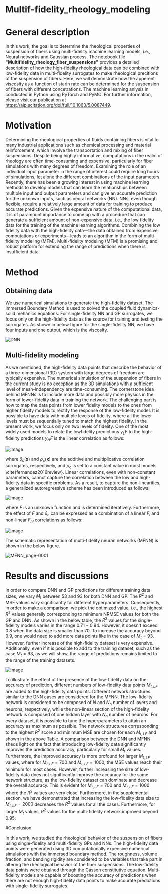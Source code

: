 # Multif-fidelity_rheology_modeling
# General description
In this work, the goal is to determine the rheological properties of suspension of fibers using multi-fidelity machine learning models, i.e., Neural networks and Gaussian process. The notebook file **"Multifidelity_rheology_fiber_suspensions"** provides a detailed description of how the high-fidelity rheological data can be combined with low-fidelity data in multi-fidelity surrogates to make rheological precitions of the suspension of fibers. 
Here, we will demonstrate how the apperent viscosity as a function of starin rate can be determined for the suspension of fibers with different concetrations. The machine learning anlysis in conducted in Python using PyTorch and PyMC. For further information, please visit our publication at https://aip.scitation.org/doi/full/10.1063/5.0087449.

# Motivation

Determining the rheological properties of fluids containing fibers is vital to many industrial applications such as chemical processing and material reinforcement, which involve the transportation and mixing of fiber suspensions. Despite being highly informative, computations in the realm of rheology are often time-consuming and expensive, particularly for fiber simulations with many degrees of freedom. Examining the role of an individual input parameter in the range of interest could require long hours of simulations, let alone the different combinations of the input parameters. Recently, there has been a growing interest in using machine learning methods to develop models that can learn the relationships between multiple input and output parameters and can give an accurate prediction for the unknown inputs, such as neural networks (NN). NNs, even though flexible, require a relatively large amount of data for training to produce accurate predictions. Given the expensive nature of the computational data, it is of paramount importance to come up with a procedure that can generate a sufficient amount of non-expensive data, i.e., the low fidelity data for the training of the machine learning algorithms. Combining the low fidelity data with the high-fidelity data—the data obtained from expensive computations or experiments—leads to an algorithm in the form of multi-fidelity modeling (MFM). Multi-fidelity modeling (MFM) is a promising and robust platform for extending the range of predictions when there is insufficient data

# Method
## Obtaining data
We use numerical simulations to generate the high-fidelity dataset. The Immersed Boundary Method is used to solved the coupled fluid dynamics-solid mehanics equations. For single-fidelity NN and GP surrogates, we focus only on the high-fidelity data as the source for training and testing the surrogates. As shown in below figure for the single-fidelity NN, we have four inputs and one output, which is the viscosity.

![DNN](https://user-images.githubusercontent.com/60017299/198901572-f232c2e1-1d34-4b64-b1f3-e0ce09619e7b.jpg)

## Multi-fidelity modeling
As we mentioned, the high-fidelity data points that describe the behavior of a
three-dimensional (3D) system with large degrees of freedom are typically expensive. The numerical simulation of the suspension of fibers
in the current study is no exception as the 3D simulations with a sufficient level of mesh-independency are time-consuming. The cornerstone idea behind MFNNs is to include more data and possibly more
physics in the form of lower-fidelity data in training the network. The
challenging part is how to map the data points from lower fidelity
models to the ones from higher fidelity models to rectify the response
of the low-fidelity model. It is possible to have data with multiple levels
of fidelity, where all the lower levels must be sequentially tuned to
match the highest fidelity. In the present work, we focus only on two
levels of fidelity. One of the most widely used models to relate the lowfidelity predictions $y_LF$ to the high-fidelity predictions $y_HF$ is the linear
correlation as follows:

![image](https://user-images.githubusercontent.com/60017299/198902332-09186dcc-2938-4565-9187-c7b2a132eccf.png)


where $\delta_c(\mathbf{x})$ and $\rho_c(\mathbf{x})$ are the additive and multiplicative correlation surrogates, respectively, and $\rho_c$ is set to a constant value in most models \cite{fernandez2016review}. 
Linear correlations, even with non-constant parameters, cannot capture the correlation between the low and high-fidelity data in specific problems. As a result, to capture the non-linearities, a generalized autoregressive scheme has been introduced as follows:

![image](https://user-images.githubusercontent.com/60017299/198902456-8c82d4a4-1ce4-4ce1-8bb0-70f9a0b4b030.png)

where $F$ is an unknown function and is determined iteratively. 
Furthermore, the effect of $F$ and $\delta_c$ can be expressed as a combination of a linear $F_l$ and non-linear $F_{nl}$ correlations as follows:

![image](https://user-images.githubusercontent.com/60017299/198902429-22092646-ce31-4431-b016-cca7f9925d7f.png)


The schematic representation of multi-fidelity neuran networks (MFNN) is shown in the below figure.

![MFNN_page-0001](https://user-images.githubusercontent.com/60017299/198902801-ceed0978-ada4-4241-80fa-df6b8fbdb191.jpg)

# Results and discussions
In order to compare DNN and GP predictions for different training data sizes, we vary $M_t$ between 53 and 93 for both DNN and GP. The $R^2$ and MSE values vary significantly for different hyperparameters. Consequently, in order to make a comparison, we pick the optimized value, i.e., the highest $R^2$ values generally corresponding to minimum NRMSE values for both the GP and DNN. As shown in the below table, the $R^2$ values for the single-fidelity models varies in the range $0.71-0.94$. However, it doesn't exceed $0.8$ when the data size is smaller than $70$. To increase the accuracy beyond $0.9$, one would need to add more data points like in the case of $M_t=93$. However, further increase of the high-fidelity dataset is very expensive. Additionally, even if it is possible to add to the training dataset, such as the case $M_t=93$, as we will show, the range of predictions remains limited to the range of the training datasets. 

![image](https://user-images.githubusercontent.com/60017299/198903575-ad77b02a-8bb4-4387-8127-fb4ecfb893db.png)


To illustrate the effect of the presence of the low-fidelity data on the accuracy of prediction, different numbers of low-fidelity data points $M_{t,LF}$ are added to the high-fidelity data points. Different network structures similar to the DNN cases are considered for the MFNN. The low-fidelity network is considered to be composed of $N$ and $N_n$ number of layers and neurons, respectively, while the non-linear section of the high-fidelity network is composed of one hidden layer with $N_n$ number of neurons. For every dataset, it is possible to tune the hyperparameters to attain an accuracy as maximum as possible. The network structures corresponding to the highest $R^2$ score and minimum MSE are chosen for each $M_{t,LF}$ and shown in the above Table. A comparison between the DNN and MFNN sheds light on the fact that introducing low-fidelity data significantly improves the prediction accuracy, particularly for small $M_t$ values. Furthermore, the improved accuracy is more profound for larger $M_{t,LF}$ values, where for $M_{t,LF}=700$ and $M_{t,LF}=1000$, the MSE values reach their minimum for most cases. However, further increasing the size of low-fidelity data does not significantly improve the accuracy for the same network structure, as the low-fidelity dataset can dominate and decrease the overall accuracy. This is evident for $M_{t,LF}=700$ and $M_{t,LF}=1000$ where the $R^2$ values are very close. Furthermore, in the supplemental section, we have demonstrated that increasing the low-fidelity data size to $M_{t,LF}=2000$ decreases the $R^2$ values for all the cases. Furthermore, for larger $M_t$ values, $R^2$ values for the multi-fidelity network improved beyond $0.95$. 

#Conclusion

In this work, we studied the rheological behavior of the suspension of fibers using single-fidelity and multi-fidelity GPs and NNs. The high-fidelity data points were generated using 3D computationally expensive numerical simulations with the immersed boundary method. The roughness, volume fraction, and bending rigidity are considered to be variables that take part in altering the rheological behavior of the fiber suspensions. The low-fidelity data points were obtained through the Casson constitutive equation. Multi-fidelity models are capable of boosting the accuracy of predictions when there are not enough high-fidelity data points to make accurate predictions with single-fidelity surrogates. 





